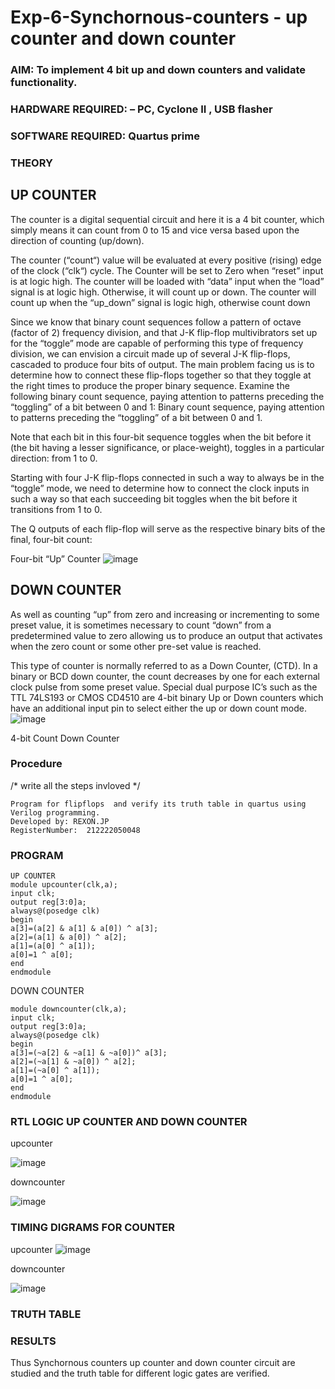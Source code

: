 # Exp-6-Synchornous-counters - up counter and down counter 
### AIM: To implement 4 bit up and down counters and validate  functionality.
### HARDWARE REQUIRED:  – PC, Cyclone II , USB flasher
### SOFTWARE REQUIRED:   Quartus prime
### THEORY 

## UP COUNTER 
The counter is a digital sequential circuit and here it is a 4 bit counter, which simply means it can count from 0 to 15 and vice versa based upon the direction of counting (up/down). 

The counter (“count“) value will be evaluated at every positive (rising) edge of the clock (“clk“) cycle.
The Counter will be set to Zero when “reset” input is at logic high.
The counter will be loaded with “data” input when the “load” signal is at logic high. Otherwise, it will count up or down.
The counter will count up when the “up_down” signal is logic high, otherwise count down

Since we know that binary count sequences follow a pattern of octave (factor of 2) frequency division, and that J-K flip-flop multivibrators set up for the “toggle” mode are capable of performing this type of frequency division, we can envision a circuit made up of several J-K flip-flops, cascaded to produce four bits of output.
The main problem facing us is to determine how to connect these flip-flops together so that they toggle at the right times to produce the proper binary sequence.
Examine the following binary count sequence, paying attention to patterns preceding the “toggling” of a bit between 0 and 1:
Binary count sequence, paying attention to patterns preceding the “toggling” of a bit between 0 and 1.

Note that each bit in this four-bit sequence toggles when the bit before it (the bit having a lesser significance, or place-weight), toggles in a particular direction: from 1 to 0.



 
 

Starting with four J-K flip-flops connected in such a way to always be in the “toggle” mode, we need to determine how to connect the clock inputs in such a way so that each succeeding bit toggles when the bit before it transitions from 1 to 0.

The Q outputs of each flip-flop will serve as the respective binary bits of the final, four-bit count:

 
 

Four-bit “Up” Counter
![image](https://user-images.githubusercontent.com/36288975/169644758-b2f4339d-9532-40c5-af40-8f4f8c942e2c.png)



## DOWN COUNTER 

As well as counting “up” from zero and increasing or incrementing to some preset value, it is sometimes necessary to count “down” from a predetermined value to zero allowing us to produce an output that activates when the zero count or some other pre-set value is reached.

This type of counter is normally referred to as a Down Counter, (CTD). In a binary or BCD down counter, the count decreases by one for each external clock pulse from some preset value. Special dual purpose IC’s such as the TTL 74LS193 or CMOS CD4510 are 4-bit binary Up or Down counters which have an additional input pin to select either the up or down count mode.
![image](https://user-images.githubusercontent.com/36288975/169644844-1a14e123-7228-4ed8-81a9-eb937dff4ac8.png)


4-bit Count Down Counter
### Procedure
/* write all the steps invloved */
```
Program for flipflops  and verify its truth table in quartus using Verilog programming.
Developed by: REXON.JP
RegisterNumber:  212222050048
```


### PROGRAM 
```
UP COUNTER
module upcounter(clk,a);
input clk;
output reg[3:0]a;
always@(posedge clk)
begin
a[3]=(a[2] & a[1] & a[0]) ^ a[3];
a[2]=(a[1] & a[0]) ^ a[2];
a[1]=(a[0] ^ a[1]);
a[0]=1 ^ a[0];
end
endmodule
```
DOWN COUNTER
```
module downcounter(clk,a);
input clk;
output reg[3:0]a;
always@(posedge clk)
begin
a[3]=(~a[2] & ~a[1] & ~a[0])^ a[3];
a[2]=(~a[1] & ~a[0]) ^ a[2];
a[1]=(~a[0] ^ a[1]);
a[0]=1 ^ a[0];
end
endmodule
```



### RTL LOGIC UP COUNTER AND DOWN COUNTER  

upcounter

![image](https://github.com/Rex0n15/Exp-7-Synchornous-counters-/assets/130550796/6d44d009-12f0-49f9-910d-1dda3b5f1b2a)


downcounter

![image](https://github.com/Rex0n15/Exp-7-Synchornous-counters-/assets/130550796/0f00ce1c-1b74-4733-8489-97c52a7a6af8)





### TIMING DIGRAMS FOR COUNTER  
upcounter
![image](https://github.com/Rex0n15/Exp-7-Synchornous-counters-/assets/130550796/3f75beae-be7f-4a2b-b4d7-e507e360d7a0)



downcounter

![image](https://github.com/Rex0n15/Exp-7-Synchornous-counters-/assets/130550796/75d7756d-4608-4e52-94dc-bac93bbb7331)



### TRUTH TABLE 






### RESULTS 
Thus Synchornous counters up counter and down counter circuit are studied and the truth table for different logic gates are verified.

